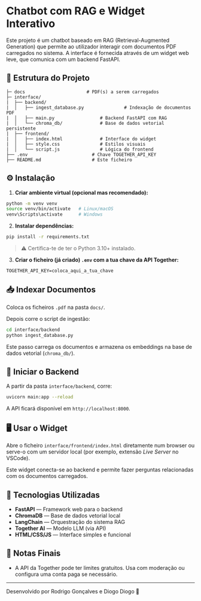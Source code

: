 
# Chatbot com RAG e Widget Interativo

Este projeto é um chatbot baseado em RAG (Retrieval-Augmented Generation) que permite ao utilizador interagir com documentos PDF carregados no sistema. A interface é fornecida através de um widget web leve, que comunica com um backend FastAPI.

## 📁 Estrutura do Projeto

```
├─ docs                       # PDF(s) a serem carregados
├─ interface/
|  ├── backend/
|  │   ├── ingest_database.py               # Indexação de documentos PDF
|  │   ├── main.py                 # Backend FastAPI com RAG
|  │   └── chroma_db/              # Base de dados vetorial persistente
|  ├── frontend/
|  │   ├── index.html              # Interface do widget
|  │   ├── style.css               # Estilos visuais
|  │   └── script.js               # Lógica do frontend
├── .env                        # Chave TOGETHER_API_KEY
├── README.md                   # Este ficheiro
```

## ⚙️ Instalação

1. **Criar ambiente virtual (opcional mas recomendado):**

```bash
python -m venv venv
source venv/bin/activate   # Linux/macOS
venv\Scripts\activate      # Windows
```

2. **Instalar dependências:**

```bash
pip install -r requirements.txt
```

> ⚠️ Certifica-te de ter o Python 3.10+ instalado.

3. **Criar o ficheiro (já criado) `.env` com a tua chave da API Together:**

```
TOGETHER_API_KEY=coloca_aqui_a_tua_chave
```

## 📥 Indexar Documentos

Coloca os ficheiros `.pdf` na pasta `docs/`.

Depois corre o script de ingestão:

```bash
cd interface/backend
python ingest_database.py
```

Este passo carrega os documentos e armazena os embeddings na base de dados vetorial (`chroma_db/`).

## 🚀 Iniciar o Backend

A partir da pasta `interface/backend`, corre:

```bash
uvicorn main:app --reload
```

A API ficará disponível em `http://localhost:8000`.

## 🖥️ Usar o Widget

Abre o ficheiro `interface/frontend/index.html` diretamente num browser ou serve-o com um servidor local (por exemplo, extensão *Live Server* no VSCode).

Este widget conecta-se ao backend e permite fazer perguntas relacionadas com os documentos carregados.

## 🧠 Tecnologias Utilizadas

- **FastAPI** — Framework web para o backend
- **ChromaDB** — Base de dados vetorial local
- **LangChain** — Orquestração do sistema RAG
- **Together AI** — Modelo LLM (via API)
- **HTML/CSS/JS** — Interface simples e funcional

## 📌 Notas Finais

- A API da Together pode ter limites gratuitos. Usa com moderação ou configura uma conta paga se necessário.

---

Desenvolvido por Rodrigo Gonçalves e Diogo Diogo 😤
